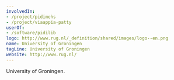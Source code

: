 ```yaml
---
involvedIn:
- /project/pidimehs
- /project/viaappia-patty
userOf:
- /software/pidilib
logo: http://www.rug.nl/_definition/shared/images/logo--en.png
name: University of Groningen
tagLine: University of Groningen
website: http://www.rug.nl/
---
```

University of Groningen.
